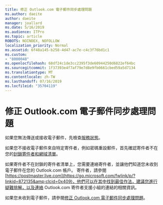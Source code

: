 ```yaml
---
title: 修正 Outlook.com 電子郵件同步處理問題
ms.author: daeite
author: daeite
manager: joallard
ms.date: 5/16/2019
ms.audience: ITPro
ms.topic: article
ROBOTS: NOINDEX, NOFOLLOW
localization_priority: Normal
ms.assetid: 6f48a145-b258-4d47-ac7e-c4c3f76bd1c1
ms.custom:
- "8000048"
ms.openlocfilehash: 68df24c1de3cc2395f3de60944250d6822ef64bc
ms.sourcegitcommit: 1f37393e4f7af79e7d8e9fb0661cbed59a5d7134
ms.translationtype: MT
ms.contentlocale: zh-TW
ms.lasthandoff: 07/16/2019
ms.locfileid: "35704119"
---
```

# <a name="fix-outlookcom-email-sync-issues"></a>修正 Outlook.com 電子郵件同步處理問題

如果您無法傳送或接收電子郵件，先檢查[服務狀態](https://go.microsoft.com/fwlink/p/?linkid=837482&amp;clcid=0x409)。
  
如果您不接收電子郵件來自特定寄件者，例如密碼重設郵件，首先確認寄件者不在您的[封鎖寄件者和網域清單](https://outlook.live.com/mail/options/mail/junkEmail/blockedSendersAndDomains)。
  
如果寄件者不在封鎖的寄件者清單上，您需要連絡寄件者，並讓他們知道您未收到電子郵件在您的 Outlook.com 帳戶。 寄件者，請參閱[https://postmaster.live.com](https://go.microsoft.com/fwlink/p/?linkid=872135&amp;clcid=0x409)，他們可以在其中找到最佳作法，建議您進行疑難排解，以及連絡 Outlook.com 寄件者支援小組的連結的相關資訊。
  
如果您未收到電子郵件，請參閱[修正 Outlook.com 電子郵件同步處理問題](https://support.office.com/article/d39e3341-8d79-4bf1-b3c7-ded602233642?wt.mc_id=Office_Outlook_com_Alchemy)。